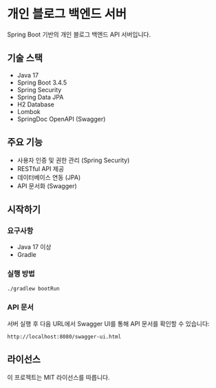 # 개인 블로그 백엔드 서버

Spring Boot 기반의 개인 블로그 백엔드 API 서버입니다.

## 기술 스택

- Java 17
- Spring Boot 3.4.5
- Spring Security
- Spring Data JPA
- H2 Database
- Lombok
- SpringDoc OpenAPI (Swagger)

## 주요 기능

- 사용자 인증 및 권한 관리 (Spring Security)
- RESTful API 제공
- 데이터베이스 연동 (JPA)
- API 문서화 (Swagger)

## 시작하기

### 요구사항

- Java 17 이상
- Gradle

### 실행 방법

```bash
./gradlew bootRun
```

### API 문서

서버 실행 후 다음 URL에서 Swagger UI를 통해 API 문서를 확인할 수 있습니다:
```
http://localhost:8080/swagger-ui.html
```

## 라이선스

이 프로젝트는 MIT 라이선스를 따릅니다. 